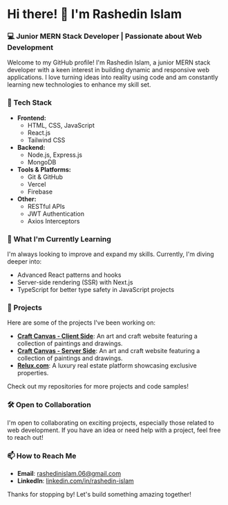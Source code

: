 # Hi there! 👋 I'm Rashedin Islam

### 💻 Junior MERN Stack Developer | Passionate about Web Development

Welcome to my GitHub profile! I'm Rashedin Islam, a junior MERN stack developer with a keen interest in building dynamic and responsive web applications. I love turning ideas into reality using code and am constantly learning new technologies to enhance my skill set.

### 🔧 Tech Stack

- **Frontend:**
  - HTML, CSS, JavaScript
  - React.js
  - Tailwind CSS
- **Backend:**
  - Node.js, Express.js
  - MongoDB
- **Tools & Platforms:**
  - Git & GitHub
  - Vercel
  - Firebase
- **Other:**
  - RESTful APIs
  - JWT Authentication
  - Axios Interceptors

### 🌱 What I'm Currently Learning

I'm always looking to improve and expand my skills. Currently, I'm diving deeper into:

- Advanced React patterns and hooks
- Server-side rendering (SSR) with Next.js
- TypeScript for better type safety in JavaScript projects

### 🚀 Projects

Here are some of the projects I've been working on:

- **[Craft Canvas - Client Side](https://github.com/Rashedin-063/A10-Craft-Canvas-Client)**: An art and craft website featuring a collection of paintings and drawings.
- **[Craft Canvas - Server Side](https://github.com/Rashedin-063/A10-Craft-Canvas-Server)**: An art and craft website featuring a collection of paintings and drawings.
- **[Relux.com](https://github.com/Rashedin-063/RealState-Assignment-A9)**: A luxury real estate platform showcasing exclusive properties.

Check out my repositories for more projects and code samples!

### 🛠️ Open to Collaboration

I'm open to collaborating on exciting projects, especially those related to web development. If you have an idea or need help with a project, feel free to reach out!

### 📫 How to Reach Me

- **Email**: [rashedinislam.06@gmail.com](mailto:rashedinislam.06@gmail.com)
- **LinkedIn**: [linkedin.com/in/rashedin-islam](https://www.linkedin.com/in/rashedin-islam-76522430a)

Thanks for stopping by! Let's build something amazing together!


